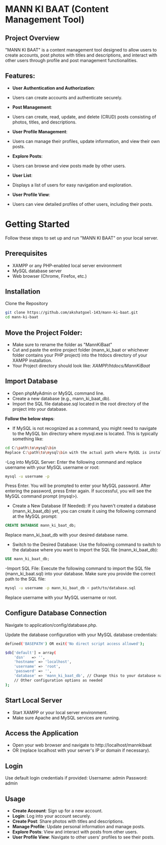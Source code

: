 # MANN KI BAAT (Content Management Tool)

## Project Overview
"MANN KI BAAT" is a content management tool designed to allow users to create accounts, post photos with titles and descriptions, and interact with other users through profile and post management functionalities.

## Features:

- **User Authentication and Authorization**:
- Users can create accounts and authenticate securely.
  
- **Post Management**:
- Users can create, read, update, and delete (CRUD) posts consisting of photos, titles, and descriptions.

- **User Profile Management**:
- Users can manage their profiles, update information, and view their own posts.
  
- **Explore Posts**:
- Users can browse and view posts made by other users.

- **User List**:
- Displays a list of users for easy navigation and exploration.

- **User Profile View**:
- Users can view detailed profiles of other users, including their posts.

# Getting Started
Follow these steps to set up and run "MANN KI BAAT" on your local server.

## Prerequisites
- XAMPP or any PHP-enabled local server environment
- MySQL database server
- Web browser (Chrome, Firefox, etc.)
  
## Installation
Clone the Repository

```sh
git clone https://github.com/akshatgoel-143/mann-ki-baat.git
cd mann-ki-baat
```
## Move the Project Folder:
- Make sure to rename the folder as "MannKiBaat"
- Cut and paste the entire project folder (mann_ki_baat or whichever folder contains your PHP project) into the htdocs directory of your XAMPP installation.
- Your Project directory should look like: *XAMPP/htdocs/MannKiBaat*

## Import Database

- Open phpMyAdmin or MySQL command line.
- Create a new database (e.g., mann_ki_baat_db).
- Import the SQL file database.sql located in the root directory of the project into your database.

**Follow the below steps**:

- If MySQL is not recognized as a command, you might need to navigate to the MySQL bin directory where mysql.exe is located. This is typically something like:
```sh
cd C:\path\to\mysql\bin
Replace C:\path\to\mysql\bin with the actual path where MySQL is installed on your system.
```

-Log into MySQL Server:
Enter the following command and replace username with your MySQL username or root:
```sh
mysql -u username -p
```

Press Enter. You will be prompted to enter your MySQL password. After entering the password, press Enter again. If successful, you will see the MySQL command prompt (mysql>).

- Create a New Database (If Needed):
If you haven't created a database (mann_ki_baat_db) yet, you can create it using the following command at the MySQL prompt:
```sql
CREATE DATABASE mann_ki_baat_db;
```
Replace mann_ki_baat_db with your desired database name.

- Switch to the Desired Database:
Use the following command to switch to the database where you want to import the SQL file (mann_ki_baat_db):
```sql
USE mann_ki_baat_db;
```

-Import SQL File:
Execute the following command to import the SQL file (mann_ki_baat.sql) into your database. Make sure you provide the correct path to the SQL file:
```sh
mysql -u username -p mann_ki_baat_db < path/to/database.sql
```
Replace username with your MySQL username or root.

## Configure Database Connection

Navigate to application/config/database.php.

Update the database configuration with your MySQL database credentials:

```sh
defined('BASEPATH') OR exit('No direct script access allowed');

$db['default'] = array(
    'dsn'   => '',
    'hostname' => 'localhost',
    'username' => 'root',
    'password' => '',
    'database' => 'mann_ki_baat_db', // Change this to your database name
    // Other configuration options as needed
);
```

## Start Local Server

- Start XAMPP or your local server environment.
- Make sure Apache and MySQL services are running.

## Access the Application

- Open your web browser and navigate to http://localhost/mannkibaat
- OR (replace localhost with your server's IP or domain if necessary).

## Login

Use default login credentials if provided:
Username: admin
Password: admin

## Usage
- **Create Account**: Sign up for a new account.
- **Login**: Log into your account securely.
- **Create Post**: Share photos with titles and descriptions.
- **Manage Profile**: Update personal information and manage posts.
- **Explore Posts**: View and interact with posts from other users.
- **User Profile View**: Navigate to other users' profiles to see their posts.
